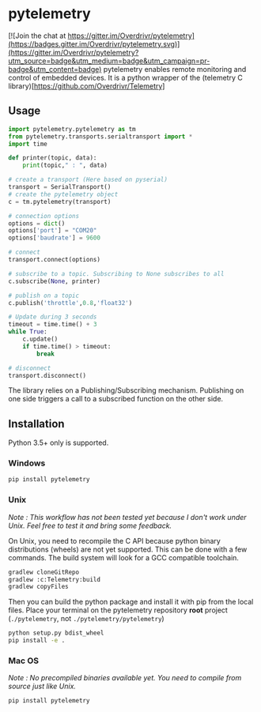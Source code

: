 # pytelemetry

[![Join the chat at https://gitter.im/Overdrivr/pytelemetry](https://badges.gitter.im/Overdrivr/pytelemetry.svg)](https://gitter.im/Overdrivr/pytelemetry?utm_source=badge&utm_medium=badge&utm_campaign=pr-badge&utm_content=badge)
pytelemetry enables remote monitoring and control of embedded devices.
It is a python wrapper of the (telemetry C library)[https://github.com/Overdrivr/Telemetry]

## Usage
```python
import pytelemetry.pytelemetry as tm
from pytelemetry.transports.serialtransport import *
import time

def printer(topic, data):
    print(topic," : ", data)

# create a transport (Here based on pyserial)
transport = SerialTransport()
# create the pytelemetry object
c = tm.pytelemetry(transport)

# connection options
options = dict()
options['port'] = "COM20"
options['baudrate'] = 9600

# connect
transport.connect(options)

# subscribe to a topic. Subscribing to None subscribes to all
c.subscribe(None, printer)

# publish on a topic
c.publish('throttle',0.8,'float32')

# Update during 3 seconds
timeout = time.time() + 3
while True:
    c.update()
    if time.time() > timeout:
        break

# disconnect
transport.disconnect()
```
The library relies on a Publishing/Subscribing mechanism.
Publishing on one side triggers a call to a subscribed function on the other side.

## Installation
Python 3.5+ only is supported.
### Windows
```bash
pip install pytelemetry
```

### Unix
*Note : This workflow has not been tested yet because I don't work under Unix. Feel free to test it and bring some feedback.*

On Unix, you need to recompile the C API because python binary distributions (wheels) are not yet supported.
This can be done with a few commands. The build system will look for a GCC compatible toolchain.

```bash
gradlew cloneGitRepo
gradlew :c:Telemetry:build
gradlew copyFiles
```
Then you can build the python package and install it with pip from the local files.
Place your terminal on the pytelemetry repository **root** project (`./pytelemetry`, not `./pytelemetry/pytelemetry`)
```bash
python setup.py bdist_wheel
pip install -e .
```

### Mac OS
*Note : No precompiled binaries available yet. You need to compile from source just like Unix.*
```bash
pip install pytelemetry
```
